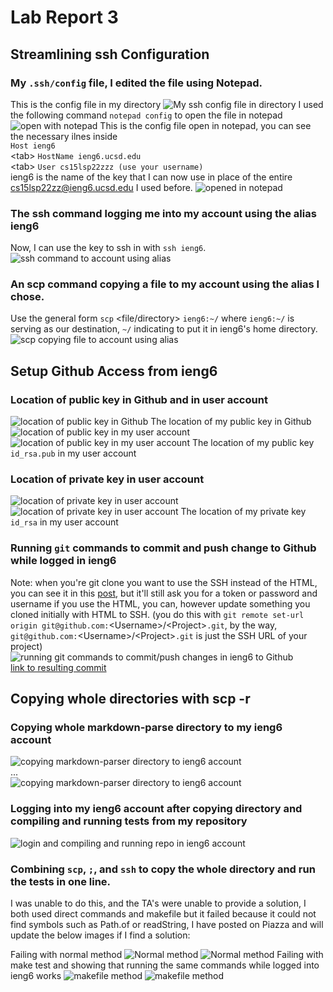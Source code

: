 # Lab Report 3
## Streamlining ssh Configuration
### My `.ssh/config` file, I edited the file using Notepad.
This is the config file in my directory
![My ssh config file in directory](r3config.png)
I used the following command `notepad config` to open the file in notepad
![open with notepad](notepadconfig.png)
This is the config file open in notepad, you can see the necessary ilnes inside<br>
`Host ieng6`<br>
    \<tab\> `HostName ieng6.ucsd.edu`<br>
    \<tab\> `User cs15lsp22zzz (use your username)`<br>
ieng6 is the name of the key that I can now use in place of the entire cs15lsp22zz@ieng6.ucsd.edu I used before.
![opened in notepad](notepadopenconfig.png)
### The ssh command logging me into my account using the alias ieng6
Now, I can use the key to ssh in with `ssh ieng6`.
![ssh command to account using alias](r3sshconfigtoserversuccess.png)
### An scp command copying a file to my account using the alias I chose.
Use the general form `scp` \<file/directory\> `ieng6:~/` where `ieng6:~/` is serving as our destination, `~/` indicating to put it in ieng6's home directory.
![scp copying file to account using alias](r3scpwithconfig.png)
## Setup Github Access from ieng6
### Location of public key in Github and in user account
![location of public key in Github](publickeygithub.png)
The location of my public key in Github
![location of public key in my user account](pubprivlocuser.png)
![location of public key in my user account](r3config.png)
The location of my public key `id_rsa.pub` in my user account
### Location of private key in user account
![location of private key in user account](pubprivlocuser.png)
![location of private key in user account](r3config.png)
The location of my private key `id_rsa` in my user account
### Running `git` commands to commit and push change to Github while logged in ieng6
Note: when you're git clone you want to use the SSH instead of the HTML, you can see it in this [post](https://stackoverflow.com/questions/14762034/push-to-github-without-a-password-using-ssh-key), but it'll still ask you for a token or password and username if you use the HTML, you can, however update something you cloned initially with HTML to SSH. (you do this with `git remote set-url origin git@github.com:`\<Username\>/\<Project\>`.git`, by the way, `git@github.com:`\<Username\>/\<Project\>`.git` is just the SSH URL of your project)
![running git commands to commit/push changes in ieng6 to Github](commitandpush.png)<br>
[link to resulting commit](https://github.com/canitry/markdown-parser/commit/08bda667b47647ea90cca53dd0f9467636653371)
## Copying whole directories with scp -r
### Copying whole markdown-parse directory to my ieng6 account
![copying markdown-parser directory to ieng6 account](beginningofscpr.png)<br>
...<br>
![copying markdown-parser directory to ieng6 account](endofscpr.png)
### Logging into my ieng6 account after copying directory and compiling and running tests from my repository
![login and compiling and running repo in ieng6 account](runningonieng6.png)
### Combining `scp`, `;`, and `ssh` to copy the whole directory and run the tests in one line.
I was unable to do this, and the TA's were unable to provide a solution, I both used direct commands and makefile but it failed because it could not find symbols such as Path.of or readString, I have posted on Piazza and will update the below images if I find a solution:
<!-- ![using scp;ssh to copy whole dir and runs tests in one line]() -->
Failing with normal method
![Normal method](normalfirstfail.png)
![Normal method](normallastfail.png)
Failing with make test and showing that running the same commands while logged into ieng6 works
![makefile method](makefilefail.png)
![makefile method](makefilesuccessieng6.png)